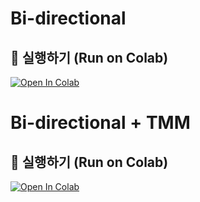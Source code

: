 # Bi-directional
## 🔗 실행하기 (Run on Colab)

[![Open In Colab](https://colab.research.google.com/assets/colab-badge.svg)](
https://colab.research.google.com/github/KIMEUIJOON-KNU/Bi-directional/blob/main/bi-directional.ipynb)

# Bi-directional + TMM
## 🔗 실행하기 (Run on Colab)

[![Open In Colab](https://colab.research.google.com/assets/colab-badge.svg)](
https://colab.research.google.com/github/KIMEUIJOON-KNU/Bi-directional/blob/main/Bi-TMM%20colab.ipynb)
